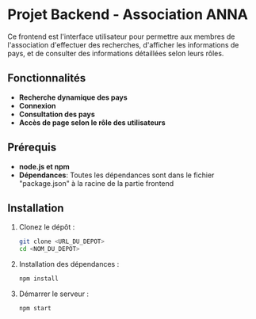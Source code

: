 # Projet Backend - Association ANNA

Ce frontend est l'interface utilisateur pour permettre aux membres de l'association d'effectuer des recherches, d'afficher les informations de pays, et de consulter des informations détaillées selon leurs rôles.

## Fonctionnalités

- **Recherche dynamique des pays**
- **Connexion**
- **Consultation des pays**
- **Accès de page selon le rôle des utilisateurs**

## Prérequis

- **node.js et npm**
- **Dépendances**: Toutes les dépendances sont dans le fichier "package.json" à la racine de la partie frontend

## Installation

1. Clonez le dépôt :
   ```bash
   git clone <URL_DU_DEPOT>
   cd <NOM_DU_DEPOT>

2. Installation des dépendances :
    ```bash
    npm install

3. Démarrer le serveur :
    ```bash
    npm start